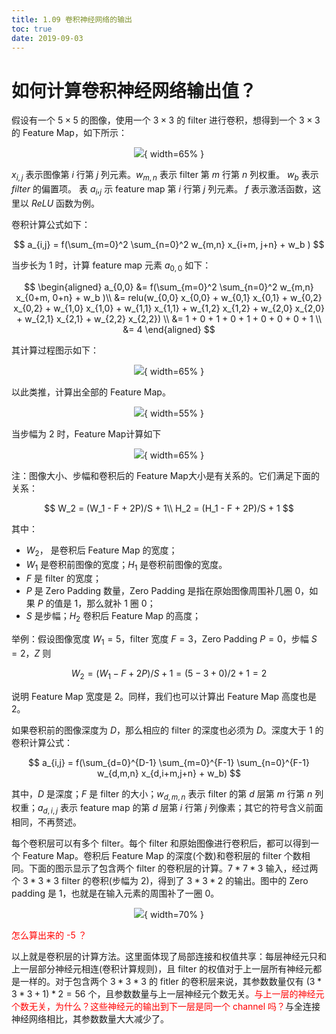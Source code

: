 ```yaml
---
title: 1.09 卷积神经网络的输出
toc: true
date: 2019-09-03
---
```


# 如何计算卷积神经网络输出值？

假设有一个 $5\times5$ 的图像，使用一个 $3\times3$ 的 filter 进行卷积，想得到一个 $3\times3$ 的 Feature Map，如下所示：

<center>

![](http://images.iterate.site/blog/image/20190722/85eGrIDIxhRb.png?imageslim){ width=65% }

</center>


$x_{i,j}$ 表示图像第 $i$ 行第 $j$ 列元素。$w_{m,n}$ 表示 filter​ 第 $m$ 行第 $n$ 列权重。 $w_b$ 表示 $filter$ 的偏置项。 表 $a_i,_j$ 示 feature map 第 $i$ 行第 $j$ 列元素。 $f$ 表示激活函数，这里以 $ReLU$ 函数为例。

卷积计算公式如下：

$$
a_{i,j} = f(\sum_{m=0}^2 \sum_{n=0}^2 w_{m,n} x_{i+m, j+n} + w_b )
$$

当步长为 $1$ 时，计算 feature map 元素 $a_{0,0}​$ 如下：

$$
\begin{aligned}
a_{0,0} &= f(\sum_{m=0}^2 \sum_{n=0}^2 w_{m,n} x_{0+m, 0+n} + w_b )\\
&= relu(w_{0,0} x_{0,0} + w_{0,1} x_{0,1} + w_{0,2} x_{0,2} + w_{1,0} x_{1,0} + w_{1,1} x_{1,1} + w_{1,2} x_{1,2} + w_{2,0} x_{2,0} + w_{2,1} x_{2,1} + w_{2,2} x_{2,2}) \\
&= 1 + 0 + 1 + 0 + 1 + 0 + 0 + 0 + 1 \\
&= 4
\end{aligned}
$$

其计算过程图示如下：

<center>

![](http://images.iterate.site/blog/image/20190722/6KKobKwqjbed.png?imageslim){ width=65% }

</center>


以此类推，计算出全部的 Feature Map。

<center>

![](http://images.iterate.site/blog/image/20190722/Ikz0GkyPV7Vd.png?imageslim){ width=55% }

</center>


当步幅为 2 时，Feature Map计算如下

<center>

![](http://images.iterate.site/blog/image/20190722/834YzQ0tTAau.png?imageslim){ width=65% }

</center>


注：图像大小、步幅和卷积后的 Feature Map大小是有关系的。它们满足下面的关系：

$$
W_2 = (W_1 - F + 2P)/S + 1\\
H_2 = (H_1 - F + 2P)/S + 1
$$

其中：

- $W_2$， 是卷积后 Feature Map 的宽度；
- $W_1$ 是卷积前图像的宽度；$H_1$ 是卷积前图像的宽度。
- $F$ 是 filter 的宽度；
- $P$ 是 Zero Padding 数量，Zero Padding 是指在原始图像周围补几圈 $0$，如果 $P$ 的值是 $1$，那么就补 $1$ 圈 $0$；
- $S$ 是步幅；$H_2$ 卷积后 Feature Map 的高度；



举例：假设图像宽度 $W_1 = 5$，filter 宽度 $F=3$，Zero Padding $P=0$，步幅 $S=2$，$Z$ 则

$$
W_2 = (W_1 - F + 2P)/S + 1
= (5-3+0)/2 + 1
= 2
$$

说明 Feature Map 宽度是 2。同样，我们也可以计算出 Feature Map 高度也是 2。

如果卷积前的图像深度为 $D​$，那么相应的 filter 的深度也必须为 $D​$。深度大于 $1$ 的卷积计算公式：

$$
a_{i,j} = f(\sum_{d=0}^{D-1} \sum_{m=0}^{F-1} \sum_{n=0}^{F-1} w_{d,m,n} x_{d,i+m,j+n} + w_b)
$$

其中，$D$ 是深度；$F$ 是 filter 的大小；$w_{d,m,n}$ 表示 filter 的第 $d$ 层第 $m$ 行第 $n$ 列权重；$a_{d,i,j}$ 表示 feature map 的第 $d$ 层第 $i$ 行第 $j$ 列像素；其它的符号含义前面相同，不再赘述。

每个卷积层可以有多个 filter。每个 filter 和原始图像进行卷积后，都可以得到一个 Feature Map。卷积后 Feature Map 的深度(个数)和卷积层的 filter 个数相同。下面的图示显示了包含两个 filter 的卷积层的计算。$7*7*3$ 输入，经过两个 $3*3*3$ filter 的卷积(步幅为 $2$)，得到了 $3*3*2$ 的输出。图中的 Zero padding 是 $1$，也就是在输入元素的周围补了一圈 $0$。

<center>

![](http://images.iterate.site/blog/image/20190722/49jrJ6h5Od7R.png?imageslim){ width=70% }

</center>

<span style="color:red;">怎么算出来的 -5 ？</span>

以上就是卷积层的计算方法。这里面体现了局部连接和权值共享：每层神经元只和上一层部分神经元相连(卷积计算规则)，且 filter 的权值对于上一层所有神经元都是一样的。对于包含两个 $3 * 3 * 3$ 的 fitler 的卷积层来说，其参数数量仅有 $(3 * 3 * 3+1) * 2 = 56$ 个，且参数数量与上一层神经元个数无关。<span style="color:red;">与上一层的神经元个数无关，为什么？这些神经元的输出到下一层是同一个 channel 吗？</span>与全连接神经网络相比，其参数数量大大减少了。
